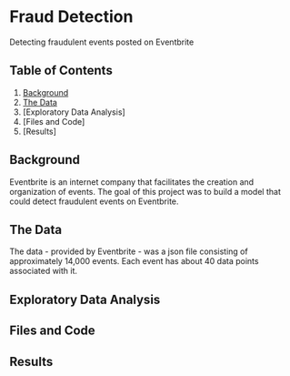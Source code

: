 # Fraud Detection
Detecting fraudulent events posted on Eventbrite
## Table of Contents
1. [Background](#background)
2. [The Data](#the-data)
3. [Exploratory Data Analysis]
4. [Files and Code]
5. [Results]

## Background
Eventbrite is an internet company that facilitates the creation and organization of events.  The goal of this project was to build a model that could detect fraudulent events on Eventbrite.

## The Data
The data - provided by Eventbrite - was a json file consisting of approximately 14,000 events.  Each event has about 40 data points associated with it.

## Exploratory Data Analysis

## Files and Code

## Results

